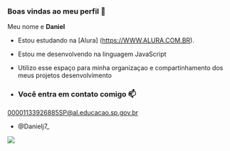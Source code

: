 ### Boas vindas ao meu perfil 💚

Meu nome e **Daniel**

- Estou estudando na [Alura] (https://WWW.ALURA.COM.BR).
- Estou me desenvolvendo na linguagem JavaScript
- Utilizo esse espaço para minha organizaçao e compartinhamento dos meus projetos desenvolvimento

- ### Você entra em contato comigo 📫
  
 00001133926885SP@al.educacao.sp.gov.br 

 - @Danielj7_

   
![](https://media.tenor.com/a3WsZklK_bsAAAAi/bob-esponja-caffe.gif)

